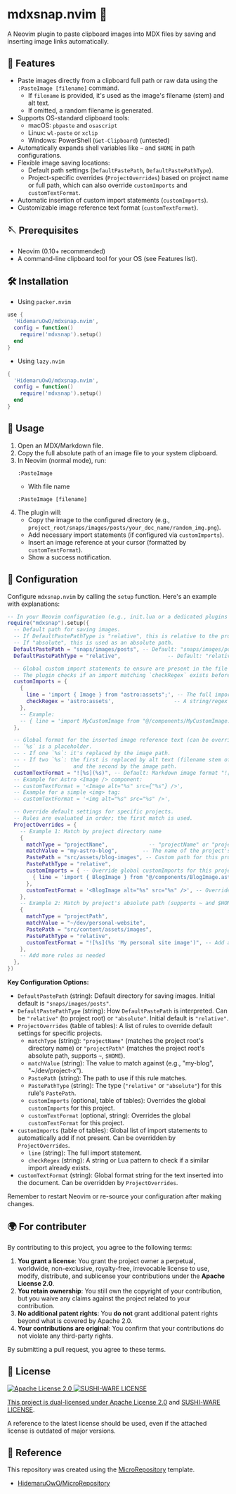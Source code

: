 # mdxsnap.nvim 📸

A Neovim plugin to paste clipboard images into MDX files by saving and inserting image links automatically.

## 🚀 Features

- Paste images directly from a clipboard full path or raw data using the `:PasteImage [filename]` command.
  - If `filename` is provided, it's used as the image's filename (stem) and alt text.
  - If omitted, a random filename is generated.
- Supports OS-standard clipboard tools:
  - macOS: `pbpaste` and `osascript`
  - Linux: `wl-paste` or `xclip`
  - Windows: PowerShell (`Get-Clipboard`) (untested)
- Automatically expands shell variables like `~` and `$HOME` in path configurations.
- Flexible image saving locations:
  - Default path settings (`DefaultPastePath`, `DefaultPastePathType`).
  - Project-specific overrides (`ProjectOverrides`) based on project name or full path, which can also override `customImports` and `customTextFormat`.
- Automatic insertion of custom import statements (`customImports`).
- Customizable image reference text format (`customTextFormat`).

## 🪡 Prerequisites

- Neovim (0.10+ recommended)
- A command-line clipboard tool for your OS (see Features list).

## 🛠 Installation

- Using `packer.nvim`

```lua
use {
  'HidemaruOwO/mdxsnap.nvim',
  config = function()
    require('mdxsnap').setup()
  end
}
```

- Using `lazy.nvim`

```lua
{
  'HidemaruOwO/mdxsnap.nvim',
  config = function()
    require('mdxsnap').setup()
  end
}
```

## 🎯 Usage

1.  Open an MDX/Markdown file.
2.  Copy the full absolute path of an image file to your system clipboard.
3.  In Neovim (normal mode), run:
    ```vim
    :PasteImage
    ```
    - With file name
    ```vim
    :PasteImage [filename]
    ```
4.  The plugin will:
    - Copy the image to the configured directory (e.g., `project_root/snaps/images/posts/your_doc_name/random_img.png`).
    - Add necessary import statements (if configured via `customImports`).
    - Insert an image reference at your cursor (formatted by `customTextFormat`).
    - Show a success notification.

## 🔧 Configuration

Configure `mdxsnap.nvim` by calling the `setup` function. Here's an example with explanations:

```lua
-- In your Neovim configuration (e.g., init.lua or a dedicated plugins file)
require("mdxsnap").setup({
  -- Default path for saving images.
  -- If DefaultPastePathType is "relative", this is relative to the project root.
  -- If "absolute", this is used as an absolute path.
  DefaultPastePath = "snaps/images/posts", -- Default: "snaps/images/posts"
  DefaultPastePathType = "relative",               -- Default: "relative" ("absolute" is also an option)

  -- Global custom import statements to ensure are present in the file (can be overridden by ProjectOverrides).
  -- The plugin checks if an import matching `checkRegex` exists before adding `line`.
  customImports = {
    {
      line = 'import { Image } from "astro:assets";', -- The full import line
      checkRegex = 'astro:assets',                   -- A string/regex to check for existing import
    },
    -- Example:
    -- { line = 'import MyCustomImage from "@/components/MyCustomImage.astro";', checkRegex = '@/components/MyCustomImage.astro' },
  },

  -- Global format for the inserted image reference text (can be overridden by ProjectOverrides).
  -- `%s` is a placeholder.
  -- - If one `%s`: it's replaced by the image path.
  -- - If two `%s`: the first is replaced by alt text (filename stem of the new image, or the name provided to :PasteImage),
  --                 and the second by the image path.
  customTextFormat = "![%s](%s)", -- Default: Markdown image format "![alt](src)"
  -- Example for Astro <Image /> component:
  -- customTextFormat = '<Image alt="%s" src={"%s"} />',
  -- Example for a simple <img> tag:
  -- customTextFormat = '<img alt="%s" src="%s" />',

  -- Override default settings for specific projects.
  -- Rules are evaluated in order; the first match is used.
  ProjectOverrides = {
    -- Example 1: Match by project directory name
    {
      matchType = "projectName",             -- "projectName" or "projectPath"
      matchValue = "my-astro-blog",        -- The name of the project's root directory
      PastePath = "src/assets/blog-images", -- Custom path for this project
      PastePathType = "relative",
      customImports = { -- Override global customImports for this project
        { line = 'import { BlogImage } from "@/components/BlogImage.astro";', checkRegex = "@/components/BlogImage.astro" },
      },
      customTextFormat = '<BlogImage alt="%s" src="%s" />', -- Override global customTextFormat
    },
    -- Example 2: Match by project's absolute path (supports ~ and $HOME)
    {
      matchType = "projectPath",
      matchValue = "~/dev/personal-website",
      PastePath = "src/content/assets/images",
      PastePathType = "relative",
      customTextFormat = "![%s](%s 'My personal site image')", -- Add a title to markdown images
    },
    -- Add more rules as needed
  },
})
```

**Key Configuration Options:**

- `DefaultPastePath` (string): Default directory for saving images. Initial default is `"snaps/images/posts"`.
- `DefaultPastePathType` (string): How `DefaultPastePath` is interpreted. Can be `"relative"` (to project root) or `"absolute"`. Initial default is `"relative"`.
- `ProjectOverrides` (table of tables): A list of rules to override default settings for specific projects.
  - `matchType` (string): `"projectName"` (matches the project root's directory name) or `"projectPath"` (matches the project root's absolute path, supports `~`, `$HOME`).
  - `matchValue` (string): The value to match against (e.g., "my-blog", "~/dev/project-x").
  - `PastePath` (string): The path to use if this rule matches.
  - `PastePathType` (string): The type (`"relative"` or `"absolute"`) for this rule's `PastePath`.
  - `customImports` (optional, table of tables): Overrides the global `customImports` for this project.
  - `customTextFormat` (optional, string): Overrides the global `customTextFormat` for this project.
- `customImports` (table of tables): Global list of import statements to automatically add if not present. Can be overridden by `ProjectOverrides`.
  - `line` (string): The full import statement.
  - `checkRegex` (string): A string or Lua pattern to check if a similar import already exists.
- `customTextFormat` (string): Global format string for the text inserted into the document. Can be overridden by `ProjectOverrides`.

Remember to restart Neovim or re-source your configuration after making changes.

## 🌍 For contributer

By contributing to this project, you agree to the following terms:

1. **You grant a license**: You grant the project owner a perpetual, worldwide, non-exclusive, royalty-free, irrevocable license to use, modify, distribute, and sublicense your contributions under the **Apache License 2.0**.
2. **You retain ownership**: You still own the copyright of your contribution, but you waive any claims against the project related to your contribution.
3. **No additional patent rights**: You **do not** grant additional patent rights beyond what is covered by Apache 2.0.
4. **Your contributions are original**: You confirm that your contributions do not violate any third-party rights.

By submitting a pull request, you agree to these terms.

## 📜 License

<div align="left" style="flex: inline" >
<a href="https://www.apache.org/licenses/LICENSE-2.0" >
<img src="https://img.shields.io/badge/License-Apache%20License%202.0-blue.svg" alt="Apache License 2.0"
</a>
<a href="https://github.com/MakeNowJust/sushi-ware" >
<img src="https://img.shields.io/badge/License-SUSHI--WARE%20%F0%9F%8D%A3-blue.svg" alt="SUSHI-WARE LICENSE"
</a>
</div>

This project is dual-licensed under [Apache License 2.0](https://www.apache.org/licenses/LICENSE-2.0) and [SUSHI-WARE LICENSE](https://github.com/MakeNowJust/sushi-ware).

A reference to the latest license should be used, even if the attached license is outdated of major versions.

## 🤝 Reference

This repository was created using the [MicroRepository](https://github.com/HidemaruOwO/MicroRepository) template.

- [HidemaruOwO/MicroRepository](https://github.com/HidemaruOwO/MicroRepository)
